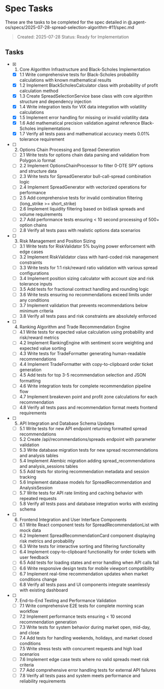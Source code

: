 # Spec Tasks

These are the tasks to be completed for the spec detailed in @.agent-os/specs/2025-07-28-spread-selection-algorithm-#11/spec.md

> Created: 2025-07-28
> Status: Ready for Implementation

## Tasks

- [x] 1. Core Algorithm Infrastructure and Black-Scholes Implementation
	- [x] 1.1 Write comprehensive tests for Black-Scholes probability calculations with known mathematical results
	- [x] 1.2 Implement BlackScholesCalculator class with probability of profit calculation method
	- [x] 1.3 Create SpreadSelectionService base class with core algorithm structure and dependency injection
	- [x] 1.4 Write integration tests for VIX data integration with volatility calculations
	- [x] 1.5 Implement error handling for missing or invalid volatility data
	- [x] 1.6 Add mathematical precision validation against reference Black-Scholes implementations
	- [x] 1.7 Verify all tests pass and mathematical accuracy meets 0.01% tolerance requirement

- [ ] 2. Options Chain Processing and Spread Generation
	- [ ] 2.1 Write tests for options chain data parsing and validation from Polygon.io format
	- [ ] 2.2 Implement OptionsChainProcessor to filter 0-DTE SPY options and structure data
	- [ ] 2.3 Write tests for SpreadGenerator bull-call-spread combination logic
	- [ ] 2.4 Implement SpreadGenerator with vectorized operations for performance
	- [ ] 2.5 Add comprehensive tests for invalid combination filtering (long_strike >= short_strike)
	- [ ] 2.6 Implement liquidity filtering based on bid/ask spreads and volume requirements
	- [ ] 2.7 Add performance tests ensuring < 10 second processing of 500+ option chains
	- [ ] 2.8 Verify all tests pass with realistic options data scenarios

- [ ] 3. Risk Management and Position Sizing
	- [ ] 3.1 Write tests for RiskValidator 5% buying power enforcement with edge cases
	- [ ] 3.2 Implement RiskValidator class with hard-coded risk management constraints
	- [ ] 3.3 Write tests for 1:1 risk/reward ratio validation with various spread configurations
	- [ ] 3.4 Implement position sizing calculator with account size and risk tolerance inputs
	- [ ] 3.5 Add tests for fractional contract handling and rounding logic
	- [ ] 3.6 Write tests ensuring no recommendations exceed limits under any conditions
	- [ ] 3.7 Implement validation that prevents recommendations below minimum criteria
	- [ ] 3.8 Verify all tests pass and risk constraints are absolutely enforced

- [ ] 4. Ranking Algorithm and Trade Recommendation Engine
	- [ ] 4.1 Write tests for expected value calculation using probability and risk/reward metrics
	- [ ] 4.2 Implement RankingEngine with sentiment score weighting and expected value sorting
	- [ ] 4.3 Write tests for TradeFormatter generating human-readable recommendations
	- [ ] 4.4 Implement TradeFormatter with copy-to-clipboard order ticket generation
	- [ ] 4.5 Add tests for top 3-5 recommendation selection and JSON formatting
	- [ ] 4.6 Write integration tests for complete recommendation pipeline flow
	- [ ] 4.7 Implement breakeven point and profit zone calculations for each recommendation
	- [ ] 4.8 Verify all tests pass and recommendation format meets frontend requirements

- [ ] 5. API Integration and Database Schema Updates
	- [ ] 5.1 Write tests for new API endpoint returning formatted spread recommendations
	- [ ] 5.2 Create /api/recommendations/spreads endpoint with parameter validation
	- [ ] 5.3 Write database migration tests for new spread recommendations and analysis tables
	- [ ] 5.4 Implement Alembic migration adding spread_recommendations and analysis_sessions tables
	- [ ] 5.5 Add tests for storing recommendation metadata and session tracking
	- [ ] 5.6 Implement database models for SpreadRecommendation and AnalysisSession
	- [ ] 5.7 Write tests for API rate limiting and caching behavior with repeated requests
	- [ ] 5.8 Verify all tests pass and database integration works with existing schema

- [ ] 6. Frontend Integration and User Interface Components
	- [ ] 6.1 Write React component tests for SpreadRecommendationList with mock data
	- [ ] 6.2 Implement SpreadRecommendationCard component displaying risk metrics and probability
	- [ ] 6.3 Write tests for interactive sorting and filtering functionality
	- [ ] 6.4 Implement copy-to-clipboard functionality for order tickets with user feedback
	- [ ] 6.5 Add tests for loading states and error handling when API calls fail
	- [ ] 6.6 Write responsive design tests for mobile viewport compatibility
	- [ ] 6.7 Implement real-time recommendation updates when market conditions change
	- [ ] 6.8 Verify all tests pass and UI components integrate seamlessly with existing dashboard

- [ ] 7. End-to-End Testing and Performance Validation
	- [ ] 7.1 Write comprehensive E2E tests for complete morning scan workflow
	- [ ] 7.2 Implement performance tests ensuring < 10 second recommendation generation
	- [ ] 7.3 Write tests for system behavior during market open, mid-day, and close
	- [ ] 7.4 Add tests for handling weekends, holidays, and market closed conditions
	- [ ] 7.5 Write stress tests with concurrent requests and high load scenarios
	- [ ] 7.6 Implement edge case tests where no valid spreads meet risk criteria
	- [ ] 7.7 Add comprehensive error handling tests for external API failures
	- [ ] 7.8 Verify all tests pass and system meets performance and reliability requirements